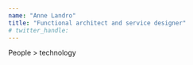 ```yaml
---
name: "Anne Landro"
title: "Functional architect and service designer"
# twitter_handle: 
---
```

People > technology
